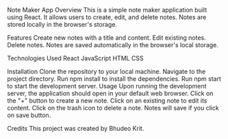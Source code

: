 Note Maker App
Overview
This is a simple note maker application built using React. It allows users to create, edit, and delete notes. Notes are stored locally in the browser's storage.

Features
Create new notes with a title and content.
Edit existing notes.
Delete notes.
Notes are saved automatically in the browser's local storage.

Technologies Used
React
JavaScript
HTML
CSS

Installation
Clone the repository to your local machine.
Navigate to the project directory.
Run npm install to install the dependencies.
Run npm start to start the development server.
Usage
Upon running the development server, the application should open in your default web browser.
Click on the "+" button to create a new note.
Click on an existing note to edit its content.
Click on the trash icon to delete a note.
Notes will save if you click on save button.

Credits
This project was created by Bhudeo Krit.
